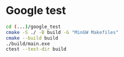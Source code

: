 # Google test
```sh
cd (...)/google_test
cmake -S ./ -B build -G "MinGW Makefiles"
cmake --build build
./build/main.exe
ctest --test-dir build
```